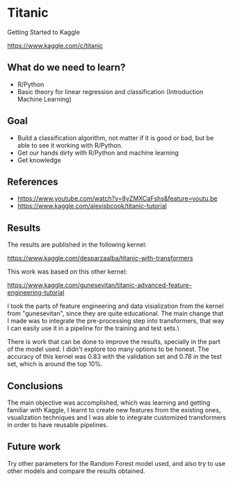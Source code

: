 # Titanic
Getting Started to Kaggle

https://www.kaggle.com/c/titanic

## What do we need to learn?

* R/Python
* Basic theory for linear regression and classification (Introduction Machine Learning)

## Goal

* Build a classification algorithm, not matter if it is good or bad, but be able to see it working with R/Python. 
* Get our hands dirty with R/Python and machine learning
* Get knowledge

## References

* https://www.youtube.com/watch?v=8yZMXCaFshs&feature=youtu.be
* https://www.kaggle.com/alexisbcook/titanic-tutorial

## Results

The results are published in the following kernel:

https://www.kaggle.com/desparzaalba/titanic-with-transformers

This work was based on this other kernel:

https://www.kaggle.com/gunesevitan/titanic-advanced-feature-engineering-tutorial

I took the parts of feature engineering and data visialization from the kernel from "gunesevitan", since they are quite educational. The main change that I made was to integrate the pre-processing step into transformers, that way I can easily use it in a pipeline for the training and test sets.\\

There is work that can be done to improve the results, specially in the part of the model used. I didn't explore too many options to be honest. The accuracy of this kernel was 0.83 with the validation set and 0.78 in the test set, which is around the top 10%. 

## Conclusions

The main objective was accomplished, which was learning and getting familiar with Kaggle, I learnt to create new features from the existing ones, vsualization techniques and I was able to integrate customized transformers in order to have reusable pipelines. 

## Future work

Try other parameters for the Random Forest model used, and also try to use other models and compare the results obtained.
